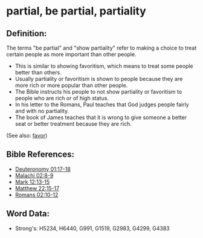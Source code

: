 # partial, be partial, partiality #

## Definition: ##

The terms "be partial" and "show partiality" refer to making a choice to treat certain people as more important than other people.

* This is similar to showing favoritism, which means to treat some people better than others.
* Usually partiality or favoritism is shown to people because they are more rich or more popular than other people. 
* The Bible instructs his people to not show partiality or favoritism to people who are rich or of high status.
* In his letter to the Romans, Paul teaches that God judges people fairly and with no partiality.
* The book of James teaches that it is wrong to give someone a better seat or better treatment because they are rich.

(See also: [favor](../kt/favor.md))

## Bible References: ##

* [Deuteronomy 01:17-18](rc://en/tn/help/deu/01/17)
* [Malachi 02:8-9](rc://en/tn/help/mal/02/08)
* [Mark 12:13-15](rc://en/tn/help/mrk/12/13)
* [Matthew 22:15-17](rc://en/tn/help/mat/22/15)
* [Romans 02:10-12](rc://en/tn/help/rom/02/10)

## Word Data: ##

* Strong's: H5234, H6440, G991, G1519, G2983, G4299, G4383
